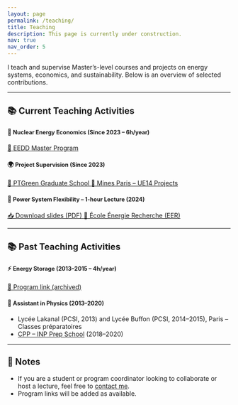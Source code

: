 ```yaml
---
layout: page
permalink: /teaching/
title: Teaching
description: This page is currently under construction. 
nav: true
nav_order: 5
---
```


I teach and supervise Master’s-level courses and projects on energy systems, economics, and sustainability. Below is an overview of selected contributions.

---

<div class="text-center">
  <h2 style="font-size: 1.4em; margin-bottom: 1rem;">📚 Current Teaching Activities</h2>
</div>

#### 🧮 <span style="font-size: 0.9em;">Nuclear Energy Economics (Since 2023 – 6h/year)</span>  
<a href="https://gael.univ-grenoble-alpes.fr/en/master-2-eedd-economie-lenergie-et-developpement-durable" class="btn btn-sm btn-outline-primary" target="_blank">
  🔗 EEDD Master Program
</a>

#### 🌍 <span style="font-size: 0.9em;">Project Supervision (Since 2023)</span>  
<a href="https://www.univ-grenoble-alpes.fr/formation/graduate-school/green-grenoble-energy-transition-academy-1539484.kjsp" class="btn btn-sm btn-outline-primary" target="_blank">
  🌱 PTGreen Graduate School
</a>
<a href="https://robingirard.github.io/MINES-UE14-miniprojet/" class="btn btn-sm btn-outline-primary" target="_blank">
  🔧 Mines Paris – UE14 Projects
</a>

#### 🔌 <span style="font-size: 0.9em;">Power System Flexibility – 1-hour Lecture (2024)</span>  
<a href="https://nuage.gresille.org/index.php/s/kwC8GiJJn3FbmJG" class="btn btn-sm btn-outline-primary" target="_blank">
  📥 Download slides (PDF)
</a>
<a href="https://lpsc.in2p3.fr/?page_id=1943" class="btn btn-sm btn-outline-primary" target="_blank">
  🔗 École Énergie Recherche (EER)
</a>

---

<div class="text-center">
  <h2 style="font-size: 1.4em; margin-bottom: 1rem;">📚 Past Teaching Activities</h2>
</div>

#### ⚡ <span style="font-size: 0.9em;">Energy Storage (2013–2015 – 4h/year)</span>  
<a href="#" class="btn btn-sm btn-outline-primary disabled">
  🔗 Program link (archived)
</a>

#### 🧪 <span style="font-size: 0.9em;">Assistant in Physics (2013–2020)</span>  
<ul>
  <li>Lycée Lakanal (PCSI, 2013) and Lycée Buffon (PCSI, 2014–2015), Paris – Classes préparatoires</li>
  <li><a href="https://www.la-prepa-des-inp.fr/" target="_blank">CPP – INP Prep School</a> (2018–2020)</li>
</ul>

---

<div class="text-center">
  <h2 style="font-size: 1.4em;">🧩 Notes</h2>
</div>

<ul>
  <li>If you are a student or program coordinator looking to collaborate or host a lecture, feel free to <a href="/#contact">contact me</a>.</li>
  <li>Program links will be added as available.</li>
</ul>
